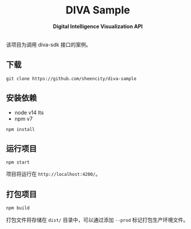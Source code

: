 <h1 align="center">DIVA Sample</h1>
<div align="center">
  <strong>Digital Intelligence Visualization API</strong>
</div>
<br />

该项目为调用 diva-sdk 接口的案例。

## 下载

```shell
git clone https://github.com/sheencity/diva-sample
```

## 安装依赖

- node v14 lts
- npm v7

```shell
npm install
```

## 运行项目

```shell
npm start
```

项目将运行在 `http://localhost:4200/`。

## 打包项目

```javascript
npm build
```

打包文件将存储在 `dist/` 目录中，可以通过添加 `--prod` 标记打包生产环境文件。
